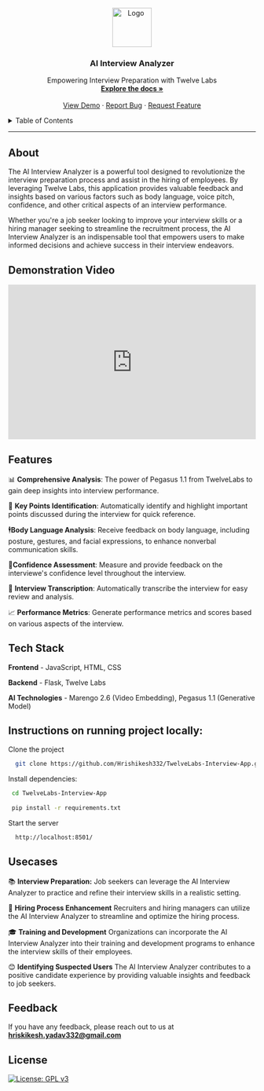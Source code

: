 <br />
<div align="center">
  <a href="https://github.com/your_username/AI-Interview-Analyzer">
    <img src="public/logo-interview.jpg" alt="Logo" width="80" height="80">
  </a>
  <h3 align="center">AI Interview Analyzer</h3>
  <p align="center">
    Empowering Interview Preparation with Twelve Labs
    <br />
    <a href="https://github.com/Hrishikesh332/TwelveLabs-Interview-App"><strong>Explore the docs »</strong></a>
    <br />
    <br />
    <a href="https://github.com/Hrishikesh332/TwelveLabs-Interview-App">View Demo</a>
    ·
    <a href="https://github.com/Hrishikesh332/TwelveLabs-Interview-App/issues">Report Bug</a>
    ·
    <a href="https://github.com/Hrishikesh332/TwelveLabs-Interview-App/issues">Request Feature</a>
  </p>
</div>



<details>
  <summary>Table of Contents</summary>
  <ol>
    <li><a href="#About">About</a></li>
    <li><a href="#Features">Features</a></li>
    <li><a href="#Tech-Stack">Tech Stack</a></li>
    <li><a href="#Instructions-on-running-project-locally">Instructions on running project locally</a></li>
        <li><a href="#Usecase">Feedback</a></li>
    <li><a href="#Feedback">Feedback</a></li>
  </ol>
</details>

------

## About

The AI Interview Analyzer is a powerful tool designed to revolutionize the interview preparation process and assist in the hiring of employees. By leveraging Twelve Labs, this application provides valuable feedback and insights based on various factors such as body language, voice pitch, confidence, and other critical aspects of an interview performance.

Whether you're a job seeker looking to improve your interview skills or a hiring manager seeking to streamline the recruitment process, the AI Interview Analyzer is an indispensable tool that empowers users to make informed decisions and achieve success in their interview endeavors.


## Demonstration Video


<div style="position: relative; padding-bottom: 62.5%; height: 0;">
    <iframe src="https://www.loom.com/embed/20726cba8255469c8bb1111398839e42?sid=80282f37-2e03-4f67-99be-fa8b5d6daa56" frameborder="0" webkitallowfullscreen mozallowfullscreen allowfullscreen style="position: absolute; top: 0; left: 0; width: 100%; height: 100%;"></iframe>
</div>

## Features

📊 **Comprehensive Analysis**: The power of Pegasus 1.1 from TwelveLabs to gain deep insights into interview performance.

🎯 **Key Points Identification**: Automatically identify and highlight important points discussed during the interview for quick reference.

🕴️**Body Language Analysis**: Receive feedback on body language, including posture, gestures, and facial expressions, to enhance nonverbal communication skills.

💪**Confidence Assessment**: Measure and provide feedback on the interviewe's confidence level throughout the interview. 

📝 **Interview Transcription**:  Automatically transcribe the interview for easy review and analysis.

📈 **Performance Metrics**: Generate performance metrics and scores based on various aspects of the interview.


## Tech Stack

**Frontend** - JavaScript, HTML, CSS

**Backend** -  Flask, Twelve Labs

**AI Technologies** - Marengo 2.6 (Video Embedding), Pegasus 1.1 (Generative Model)
 

 
 ## Instructions on running project locally:

Clone the project

```bash
  git clone https://github.com/Hrishikesh332/TwelveLabs-Interview-App.git
```

Install dependencies:

```bash
 cd TwelveLabs-Interview-App
 
 pip install -r requirements.txt
```


Start the server

```bash
  http://localhost:8501/
```

## Usecases

📚️ **Interview Preparation:** Job seekers can leverage the AI Interview Analyzer to practice and refine their interview skills in a realistic setting.

🤝 **Hiring Process Enhancement** Recruiters and hiring managers can utilize the AI Interview Analyzer to streamline and optimize the hiring process. 

🎓 **Training and Development** Organizations can incorporate the AI Interview Analyzer into their training and development programs to enhance the interview skills of their employees.

😊️ **Identifying Suspected Users** The AI Interview Analyzer contributes to a positive candidate experience by providing valuable insights and feedback to job seekers.


## Feedback

If you have any feedback, please reach out to us at **hriskikesh.yadav332@gmail.com**


## License

[![License: GPL v3](https://img.shields.io/badge/License-GPLv3-blue.svg)](https://www.gnu.org/licenses/gpl-3.0)

